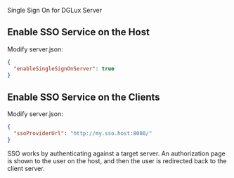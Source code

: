 Single Sign On for DGLux Server

## Enable SSO Service on the Host

Modify server.json:
```json
{
  "enableSingleSignOnServer": true
}
```

## Enable SSO Service on the Clients

Modify server.json:
```json
{
  "ssoProviderUrl": "http://my.sso.host:8080/"
}
```

SSO works by authenticating against a target server. An authorization page is shown to the user on the host, and then the user is redirected back to the client server.